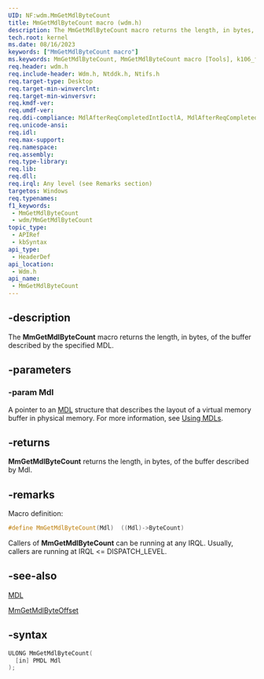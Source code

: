 ```yaml
---
UID: NF:wdm.MmGetMdlByteCount
title: MmGetMdlByteCount macro (wdm.h)
description: The MmGetMdlByteCount macro returns the length, in bytes, of the buffer described by the specified MDL.
tech.root: kernel
ms.date: 08/16/2023
keywords: ["MmGetMdlByteCount macro"]
ms.keywords: MmGetMdlByteCount, MmGetMdlByteCount macro [Tools], k106_f750d750-c5ca-44cf-b8f1-f52d2eb8bc27.xml, kernel.mmgetmdlbytecount, wdm/MmGetMdlByteCount
req.header: wdm.h
req.include-header: Wdm.h, Ntddk.h, Ntifs.h
req.target-type: Desktop
req.target-min-winverclnt:
req.target-min-winversvr: 
req.kmdf-ver: 
req.umdf-ver: 
req.ddi-compliance: MdlAfterReqCompletedIntIoctlA, MdlAfterReqCompletedIoctlA, MdlAfterReqCompletedReadA, MdlAfterReqCompletedWriteA
req.unicode-ansi: 
req.idl: 
req.max-support: 
req.namespace: 
req.assembly: 
req.type-library: 
req.lib: 
req.dll: 
req.irql: Any level (see Remarks section)
targetos: Windows
req.typenames: 
f1_keywords:
 - MmGetMdlByteCount
 - wdm/MmGetMdlByteCount
topic_type:
 - APIRef
 - kbSyntax
api_type:
 - HeaderDef
api_location:
 - Wdm.h
api_name:
 - MmGetMdlByteCount
---
```


## -description

The **MmGetMdlByteCount** macro returns the length, in bytes, of the buffer described by the specified MDL.

## -parameters

### -param Mdl

A pointer to an [MDL](./ns-wdm-_mdl.md) structure that describes the layout of a virtual memory buffer in physical memory. For more information, see [Using MDLs](/windows-hardware/drivers/kernel/using-mdls).

## -returns

**MmGetMdlByteCount** returns the length, in bytes, of the buffer described by Mdl.

## -remarks

Macro definition:

```cpp
#define MmGetMdlByteCount(Mdl)  ((Mdl)->ByteCount)
```

Callers of **MmGetMdlByteCount** can be running at any IRQL. Usually, callers are running at IRQL <= DISPATCH_LEVEL.

## -see-also

[MDL](./ns-wdm-_mdl.md)

[MmGetMdlByteOffset](./nf-wdm-mmgetmdlbyteoffset.md)

## -syntax

```cpp
ULONG MmGetMdlByteCount(
  [in] PMDL Mdl
);
```
